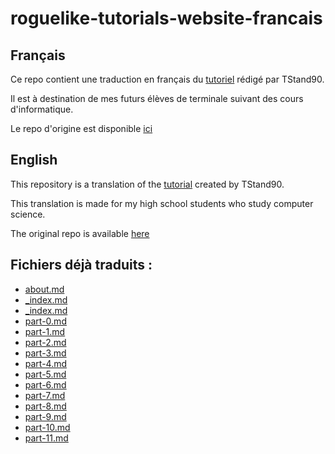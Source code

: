 # roguelike-tutorials-website-francais

## Français

Ce repo contient une traduction en français du [tutoriel](http://rogueliketutorials.com/)
rédigé par TStand90.

Il est à destination de mes futurs élèves de terminale suivant des cours d'informatique.

Le repo d'origine est disponible [ici](https://github.com/TStand90/roguelike-tutorials-website)

## English

This repository is a translation of the [tutorial](http://rogueliketutorials.com/) created by TStand90.

This translation is made for my high school students who study computer science.

The original repo is available [here](https://github.com/TStand90/roguelike-tutorials-website)

## Fichiers déjà traduits :

* [about.md](./content/about.md)
* [_index.md](./content/_index.md)
* [_index.md](./content/tutorials/tcod/_index.md)
* [part-0.md](./content/tutorials/tcod/part-0.md)
* [part-1.md](./content/tutorials/tcod/part-1.md)
* [part-2.md](./content/tutorials/tcod/part-2.md)
* [part-3.md](./content/tutorials/tcod/part-3.md)
* [part-4.md](./content/tutorials/tcod/part-4.md)
* [part-5.md](./content/tutorials/tcod/part-5.md)
* [part-6.md](./content/tutorials/tcod/part-6.md)
* [part-7.md](./content/tutorials/tcod/part-7.md)
* [part-8.md](./content/tutorials/tcod/part-8.md)
* [part-9.md](./content/tutorials/tcod/part-9.md)
* [part-10.md](./content/tutorials/tcod/part-10.md)
* [part-11.md](./content/tutorials/tcod/part-11.md)
